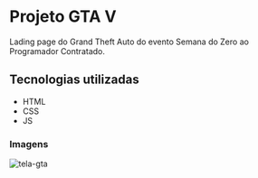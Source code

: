 # Projeto GTA V
Lading page do Grand Theft Auto do evento Semana do Zero ao Programador Contratado.

## Tecnologias utilizadas
- HTML
- CSS
- JS

### Imagens 

![tela-gta](https://github.com/Mctks2/Projeto-gta/assets/62295808/9b32cc4c-3a5b-417e-9085-7aae78359400)
